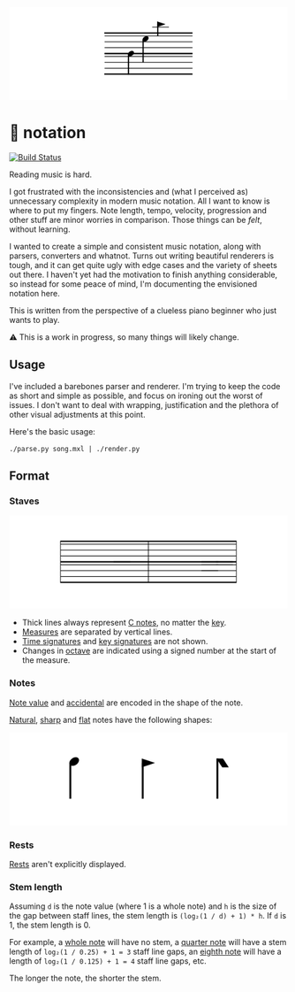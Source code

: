 ![Header](media/header.svg)

# 🎵 notation

[![Build Status](https://travis-ci.org/hoffa/notation.svg?branch=master)](https://travis-ci.org/hoffa/notation)

Reading music is hard.

I got frustrated with the inconsistencies and (what I perceived as) unnecessary complexity in modern music notation. All I want to know is where to put my fingers. Note length, tempo, velocity, progression and other stuff are minor worries in comparison. Those things can be _felt_, without learning.

I wanted to create a simple and consistent music notation, along with parsers, converters and whatnot. Turns out writing beautiful renderers is tough, and it can get quite ugly with edge cases and the variety of sheets out there. I haven't yet had the motivation to finish anything considerable, so instead for some peace of mind, I'm documenting the envisioned notation here.

This is written from the perspective of a clueless piano beginner who just wants to play.

⚠️ This is a work in progress, so many things will likely change.

## Usage

I've included a barebones parser and renderer. I'm trying to keep the code as short and simple as possible, and focus on ironing out the worst of issues. I don't want to deal with wrapping, justification and the plethora of other visual adjustments at this point.

Here's the basic usage:

```shell
./parse.py song.mxl | ./render.py
```

## Format

### Staves

![Staff](media/staff.svg)

* Thick lines always represent [C notes](https://en.wikipedia.org/wiki/C_(musical_note)), no matter the [key](https://en.wikipedia.org/wiki/Key_(music)).
* [Measures](https://en.wikipedia.org/wiki/Bar_(music)) are separated by vertical lines.
* [Time signatures](https://en.wikipedia.org/wiki/Time_signature) and [key signatures](https://en.wikipedia.org/wiki/Key_signature) are not shown.
* Changes in [octave](https://en.wikipedia.org/wiki/Octave) are indicated using a signed number at the start of the measure.

### Notes

[Note value](https://en.wikipedia.org/wiki/Note_value) and [accidental](https://en.wikipedia.org/wiki/Accidental_(music)) are encoded in the shape of the note.

[Natural](https://en.wikipedia.org/wiki/Natural_(music)), [sharp](https://en.wikipedia.org/wiki/Sharp_(music)) and [flat](https://en.wikipedia.org/wiki/Flat_(music)) notes have the following shapes:

![Notes](media/notes.svg)

### Rests

[Rests](https://en.wikipedia.org/wiki/Rest_(music)) aren't explicitly displayed.

### Stem length

Assuming `d` is the note value (where 1 is a whole note) and `h` is the size of the gap between staff lines, the stem length is `(log₂(1 / d) + 1) * h`. If `d` is 1, the stem length is 0.

For example, a [whole note](https://en.wikipedia.org/wiki/Whole_note) will have no stem, a [quarter note](https://en.wikipedia.org/wiki/Quarter_note) will have a stem length of `log₂(1 / 0.25) + 1 = 3` staff line gaps, an [eighth note](https://en.wikipedia.org/wiki/Eighth_note) will have a length of `log₂(1 / 0.125) + 1 = 4` staff line gaps, etc.

The longer the note, the shorter the stem.
